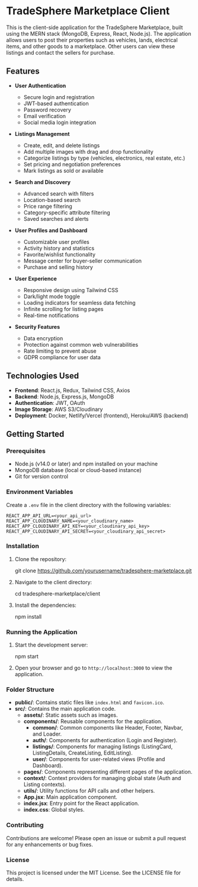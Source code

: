 # TradeSphere Marketplace Client

This is the client-side application for the TradeSphere Marketplace, built using the MERN stack (MongoDB, Express, React, Node.js). The application allows users to post their properties such as vehicles, lands, electrical items, and other goods to a marketplace. Other users can view these listings and contact the sellers for purchase.

## Features

- **User Authentication**
  - Secure login and registration
  - JWT-based authentication
  - Password recovery
  - Email verification
  - Social media login integration

- **Listings Management**
  - Create, edit, and delete listings
  - Add multiple images with drag and drop functionality
  - Categorize listings by type (vehicles, electronics, real estate, etc.)
  - Set pricing and negotiation preferences
  - Mark listings as sold or available

- **Search and Discovery**
  - Advanced search with filters
  - Location-based search
  - Price range filtering
  - Category-specific attribute filtering
  - Saved searches and alerts

- **User Profiles and Dashboard**
  - Customizable user profiles
  - Activity history and statistics
  - Favorite/wishlist functionality
  - Message center for buyer-seller communication
  - Purchase and selling history

- **User Experience**
  - Responsive design using Tailwind CSS
  - Dark/light mode toggle
  - Loading indicators for seamless data fetching
  - Infinite scrolling for listing pages
  - Real-time notifications

- **Security Features**
  - Data encryption
  - Protection against common web vulnerabilities
  - Rate limiting to prevent abuse
  - GDPR compliance for user data

## Technologies Used

- **Frontend**: React.js, Redux, Tailwind CSS, Axios
- **Backend**: Node.js, Express.js, MongoDB
- **Authentication**: JWT, OAuth
- **Image Storage**: AWS S3/Cloudinary
- **Deployment**: Docker, Netlify/Vercel (frontend), Heroku/AWS (backend)

## Getting Started

### Prerequisites

- Node.js (v14.0 or later) and npm installed on your machine
- MongoDB database (local or cloud-based instance)
- Git for version control

### Environment Variables

Create a `.env` file in the client directory with the following variables:
```
REACT_APP_API_URL=<your_api_url>
REACT_APP_CLOUDINARY_NAME=<your_cloudinary_name>
REACT_APP_CLOUDINARY_API_KEY=<your_cloudinary_api_key>
REACT_APP_CLOUDINARY_API_SECRET=<your_cloudinary_api_secret>
```

### Installation

1. Clone the repository:

   git clone https://github.com/yourusername/tradesphere-marketplace.git

2. Navigate to the client directory:

   cd tradesphere-marketplace/client

3. Install the dependencies:

   npm install

### Running the Application

1. Start the development server:

   npm start

2. Open your browser and go to `http://localhost:3000` to view the application.

### Folder Structure

- **public/**: Contains static files like `index.html` and `favicon.ico`.
- **src/**: Contains the main application code.
  - **assets/**: Static assets such as images.
  - **components/**: Reusable components for the application.
    - **common/**: Common components like Header, Footer, Navbar, and Loader.
    - **auth/**: Components for authentication (Login and Register).
    - **listings/**: Components for managing listings (ListingCard, ListingDetails, CreateListing, EditListing).
    - **user/**: Components for user-related views (Profile and Dashboard).
  - **pages/**: Components representing different pages of the application.
  - **context/**: Context providers for managing global state (Auth and Listing contexts).
  - **utils/**: Utility functions for API calls and other helpers.
  - **App.jsx**: Main application component.
  - **index.jsx**: Entry point for the React application.
  - **index.css**: Global styles.

### Contributing

Contributions are welcome! Please open an issue or submit a pull request for any enhancements or bug fixes.

### License

This project is licensed under the MIT License. See the LICENSE file for details.